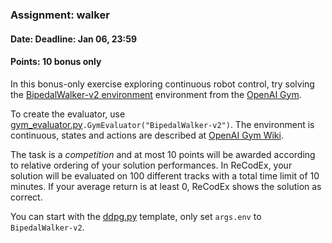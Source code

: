 ### Assignment: walker
#### Date: Deadline: Jan 06, 23:59
#### Points: **10** bonus only

In this bonus-only exercise exploring continuous robot control,
try solving the [BipedalWalker-v2 environment](https://gym.openai.com/envs/BipedalWalker-v2)
environment from the [OpenAI Gym](https://gym.openai.com/).

To create the evaluator, use
[gym_evaluator.py](https://github.com/ufal/npfl122/tree/past-1819/labs/02/gym_evaluator.py)`.GymEvaluator("BipedalWalker-v2")`.
The environment is continuous, states and actions are described at
[OpenAI Gym Wiki](https://github.com/openai/gym/wiki/BipedalWalker-v2).

The task is a _competition_ and at most 10 points will be awarded according to
relative ordering of your solution performances. In ReCodEx, your solution
will be evaluated on 100 different tracks with a total time limit of 10 minutes.
If your average return is at least 0, ReCodEx shows the solution as correct.

You can start with the [ddpg.py](https://github.com/ufal/npfl122/tree/past-1819/labs/09/ddpg.py)
template, only set `args.env` to `BipedalWalker-v2`.
